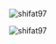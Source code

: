 <!-- <img width="100%" src="./images/Banner-Header.png" alt="shifat"> -->
<!-- <hr>
<h2>Hi There! 👋</h2>
<p>
I'm Md. Shifat Bin Reza, a dedicated web developer specializing in MERN stack development. With a passion for creating innovative web solutions, I have successfully completed multiple projects using MERN technology. I am committed to continuous learning and staying updated with the latest trends in web development.

In addition to front-end expertise, I have a keen interest in backend development, which allows me to build robust and efficient web applications. I am currently seeking opportunities to gain hands-on experience in a professional work environment to further enhance my skills and contribute meaningfully to impactful projects.

🚀 GitHub: https://github.com/shifat97

</p> -->

<div>
    <!-- <p>☕ Connect with me!</p>
    <div>
        <a href="https://www.linkedin.com/in/shifat2/"><img src="./images/social/Linkedin.svg" alt="LinkedIn"></a>
        <a href="https://www.facebook.com/md.rudro.33886/"><img src="./images/social/Facebook.svg" alt="Facebook"></a>
        <a href="https://mail.google.com/"><img src="./images/social/Gmail.svg" alt="Gmail"></a>
    </div>
    <br>
    <div>
        ⚡ &emsp;Always eager to learn new technologies. <br>
        📫 &emsp;How to reach me: <a href="">shifatbinreza2@gmail.com</a>
    </div>
    <h4>Skills:</h4>
    <div>
        <img width="40" height="40" src="./images/skills/JavaScript.svg" alt="JavaScript">
        <img width="40" height="40" src="./images/skills/React-Dark.svg" alt="React">
        <img width="40" height="40" src="./images/skills/NodeJS-Dark.svg" alt="Node">
        <img width="40" height="40" src="./images/skills/ExpressJS-Dark.svg" alt="Express">
        <img width="40" height="40" src="./images/skills/MongoDB.svg" alt="MongoDB">
        <img width="40" height="40" src="./images/skills/MySQL-Dark.svg" alt="MySQL">
        <img width="40" height="40" src="./images/skills/TailwindCSS-Dark.svg" alt="Tailwind">
        <img width="40" height="40" src="./images/skills/Bootstrap.svg" alt="Bootstrap">
        <img width="40" height="40" src="./images/skills/CSS.svg" alt="CSS">
        <img width="40" height="40" src="./images/skills/HTML.svg" alt="HTML">
    </div>
    <h4>Version Control & Tools:</h4>
    <div>
        <img width="40" height="40" src="./images/tools/Git.svg" alt="Git">
        <img width="40" height="40" src="./images/tools/Github-Dark.svg" alt="GitHub">
        <img width="40" height="40" src="./images/tools/Firebase-Dark.svg" alt="Firebase">
        <img width="40" height="40" src="./images/tools/VSCode-Dark.svg" alt="VSCode">
        <img width="40" height="40" src="./images/tools/Idea-Dark.svg" alt="IntelliJ Idea">
        <img width="40" height="40" src="./images/tools/Figma-Dark.svg" alt="Figma">
    </div>
    <h4>Operating System</h4>
    <div>
        <img src="./images/os/MacOS.svg" alt="MacOS">
        <img src="./images/os/Windows.svg" alt="Windows">
    </div>
    <hr> -->
    <p><img align="center" src="https://github-readme-stats.vercel.app/api?username=shifat97&show_icons=true&locale=en"
            alt="shifat97" /></p>
    <p><img align="left"
            src="https://github-readme-stats.vercel.app/api/top-langs?username=shifat97&show_icons=true&locale=en&layout=compact"
            alt="shifat97" /></p>
</div>
